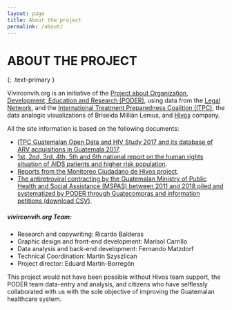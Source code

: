 ```yaml
---
layout: page
title: About the project
permalink: /about/
---
```


# ABOUT THE PROJECT
{: .text-primary }

Vivirconvih.org is an initiative of the [Project about Organization, Development, Education and Research (PODER)](https://www.projectpoder.org/), using data from the [Legal Network](http://redlegalysuobservatorio.com.gt/), and the [International Treatment Preparedness Coalition (ITPC)](http://itpclatca.org/), the data analogic visualizations of Briseida Millián Lemus, and [Hivos](https://www.hivos.org/) company.

All the site information is based on the following documents:

- [ITPC Guatemalan Open Data and HIV Study 2017 and its database of ARV acquisitions in Guatemala 2017](http://itpclatca.org/datos-abiertos/). 
- [1st, 2nd, 3rd, 4th, 5th and 6th national report on the human rights situation of AIDS patients and higher risk population](http://redlegalysuobservatorio.com.gt/documentos). 
- [Reports from the Monitoreo Ciudadano de Hivos project](http://hivos.org.gt/monitoreo-ciudadano/). 
- [The antiretroviral contracting by the Guatemalan Ministry of Public Health and Social Assistance (MSPAS) between 2011 and 2018 piled and systematized by PODER through Guatecompras and information petitions (download CSV)](assets/data/Compras_ARV-GT-MSPAS_2011-18.csv). 

##### vivirconvih.org Team: 

- Research and copywriting: Ricardo Balderas
- Graphic design and front-end development: Marisol Carrillo
- Data analysis and back-end development: Fernando Matzdorf
- Technical Coordination: Martín Szyszlican
- Project director: Eduard Martín-Borregón

This project would not have been possible without Hivos team support, the PODER team data-entry and analysis, and citizens who have selflessly collaborated with us with the sole objective of improving the Guatemalan healthcare system.
